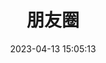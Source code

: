 ---
title: 朋友圈
date: 2023-04-13 15:05:13

aside: false
top_img: /imgs/default/cover4.webp
type: "fcircle"
---